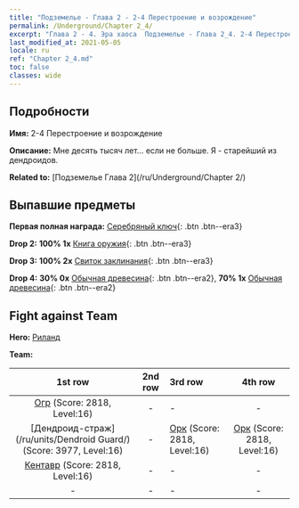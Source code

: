 ```yaml
---
title: "Подземелье - Глава 2 - 2-4 Перестроение и возрождение"
permalink: /Underground/Chapter 2_4/
excerpt: "Глава 2 - 4. Эра хаоса  Подземелье - Глава 2_4. 2-4 Перестроение и возрождение"
last_modified_at: 2021-05-05
locale: ru
ref: "Chapter 2_4.md"
toc: false
classes: wide
---
```


## Подробности

 **Имя:** 2-4 Перестроение и возрождение

 **Описание:** Мне десять тысяч лет... если не больше. Я - старейший из дендроидов.

 **Related to:** [Подземелье Глава 2](/ru/Underground/Chapter 2/)

## Выпавшие предметы

 **Первая полная награда:** [Серебряный ключ](/ItemsRU/con_693/){: .btn .btn--era3}

 **Drop 2:** **100% 1x** [Книга оружия](/ItemsRU/mat_18/){: .btn .btn--era3}

 **Drop 3:** **100% 2x** [Свиток заклинания](/ItemsRU/con_694/){: .btn .btn--era3}

 **Drop 4:** **30% 0x** [Обычная древесина](/ItemsRU/mat_7/){: .btn .btn--era2}, **70% 1x** [Обычная древесина](/ItemsRU/mat_7/){: .btn .btn--era2}


## Fight against Team
 **Hero:** [Риланд](/ru/heroes/Ryland/)

 **Team:**


  | 1st row | 2nd row | 3rd row | 4th row |
  |:----:|:----:|:----|:----:|
  | [Огр](/ru/units/Ogre/) (Score: 2818, Level:16)  | - | - | - |
  | [Дендроид-страж](/ru/units/Dendroid Guard/) (Score: 3977, Level:16)  | - | [Орк](/ru/units/Orc/) (Score: 2818, Level:16)  | [Орк](/ru/units/Orc/) (Score: 2818, Level:16)  |
  | [Кентавр](/ru/units/Centaur/) (Score: 2818, Level:16)  | - | - | - |
  | - | - | - | - |


